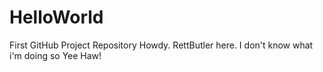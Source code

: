 # HelloWorld
First GitHub Project Repository
Howdy.  RettButler here.  I don't know what i'm doing so Yee Haw!
